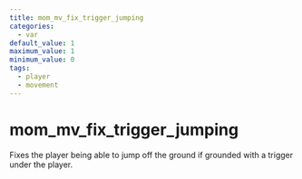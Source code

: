 ```yaml
---
title: mom_mv_fix_trigger_jumping
categories:
  - var
default_value: 1
maximum_value: 1
minimum_value: 0
tags:
  - player
  - movement
---
```


# mom_mv_fix_trigger_jumping

Fixes the player being able to jump off the ground if grounded with a trigger under the player.
